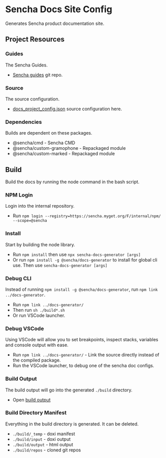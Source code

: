 # Sencha Docs Site Config
Generates Sencha product documentation site. 


## Project Resources

### Guides
The Sencha Guides. 

* [Sencha guides](https://github.com/sencha/guides) git repo.

### Source
The source configuration. 

* [docs_project_config.json](./configs/docs_project_config.json) source configuration here.

### Dependencies
Builds are dependent on these packages. 

* @sencha/cmd - Sencha CMD
* @sencha/custom-gramophone - Repackaged module
* @sencha/custom-marked - Repackaged module


## Build
Build the docs by running the node command in the bash script.  

### NPM Login
Login into the internal repository. 

* Run `npm login --registry=https://sencha.myget.org/F/internal/npm/ --scope=@sencha`

### Install
Start by building the node library.

* Run `npm install` then use `npx sencha-docs-generator [args]`
* Or run `npm install -g @sencha/docs-generator` to install for global cli use. Then use `sencha-docs-generator [args]`

### Debug CLI
Instead of running `npm install -g @sencha/docs-generator`, run `npm link ../docs-generator`.

* Run `npm link ../docs-generator/`
* Then run `sh ./build*.sh`
* Or run VSCode launcher. 

### Debug VSCode
Using VSCode will allow you to set breakpoints, inspect stacks, variables and console output with ease. 

* Run `npm link ../docs-generator/` - Link the source directly instead of the compiled package. 
* Run the VSCode launcher, to debug one of the sencha doc configs. 

### Build Output
The build output will go into the generated `./build` directory. 

* Open [build output](./build/output)

### Build Directory Manifest
Everything in the build directory is generated. 
It can be deleted.

* `./build/_temp` - doxi manifest
* `./build/input` - doxi output
* `./build/output` - html output
* `./build/repos` - cloned git repos

